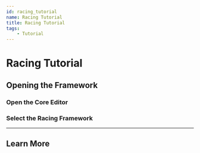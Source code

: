 ```yaml
---
id: racing_tutorial
name: Racing Tutorial
title: Racing Tutorial
tags:
    - Tutorial
---
```


# Racing Tutorial

## Opening the Framework

### Open the Core Editor

### Select the Racing Framework

<!-- TODO: Match the name exactly -->


---

## Learn More

